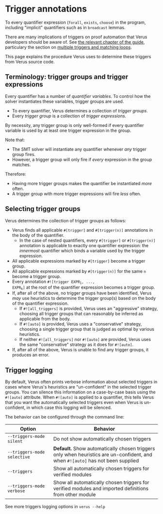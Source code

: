 # Trigger annotations

To every quantifier expression (`forall`, `exists`, `choose`) in the program, including "implicit"
quantifiers such as in `broadcast` lemmas.

There are many implications of triggers on proof automation that Verus developers should be
aware of. See [the relevant chapter of the guide](./quants.md), particulary the section
on [multiple triggers and matching loops](./multitriggers.md).

This page explains the procedure Verus uses to determine these triggers from Verus source code.

## Terminology: trigger groups and trigger expressions

Every quantifier has a number of _quantifier variables_. To control how the solver instantiates
these variables, trigger groups are used.

 * To every quantifier, Verus determines a collection of _trigger groups_.
 * Every _trigger group_ is a collection of _trigger expressions_.

By necessity, any trigger group is only well-formed if every quantifier variable is used
by at least one trigger expression in the group.

Note that:

 * The SMT solver will instantiate any quantifier whenever _any_ trigger group fires.
 * However, a trigger group will only fire if _every_ expression in the group matches.

Therefore:

 * Having more trigger groups makes the quantifier be instantiated _more_ often.
 * A trigger group with more trigger expressions will fire _less_ often.

## Selecting trigger groups

Verus determines the collection of trigger groups as follows:

 * Verus finds all applicable `#[trigger]` and `#[trigger(n)]` annotations in the body
   of the quantifier.
      * In the case of nested quantifiers, every `#[trigger]` or `#[trigger(n)]` annotation
        is applicable to exactly one quantifier expression: the _innermost_ quantifier
        which binds a variable used by the trigger expression.
 * All applicable expressions marked by `#[trigger]` become a trigger group.
 * All applicable expressions marked by `#[trigger(n)]` for the same `n` become a trigger group.
 * Every annotation <code>#![trigger EXPR<sub>1</sub>, ..., EXPR<sub>k</sub>]</code> at
   the root of the quantifier expression becomes a trigger group.
 * If, after all of the above, no trigger groups have been identified, Verus _may_ use
   heuristics to determine the trigger group(s) based on the body of the quantifier expression.
     * If `#![all_triggers]` is provided, Verus uses an "aggressive" strategy, choosing all trigger
      groups that can reasonably be inferred as applicable from the body.
     * If `#![auto]` is provided, Verus uses a "conservative" strategy, choosing a single
      trigger group that is judged as optimal by various heuristics.
     * If neither `#![all_triggers]` nor `#![auto]` are provided, Verus uses the same
       "conservative" strategy as it does for `#![auto]`.
 * If, after all of the above, Verus is unable to find any trigger groups, it produces
   an error.

## Trigger logging

By default, Verus often prints verbose information about selected triggers in cases where
Verus's heuristics are "un-confident" in the selected trigger groups.
You can silence this information on a case-by-case basis using the `#![auto]` attribute.
When `#![auto]` is applied to a quantifier, this tells Verus
that you want the automatically selected triggers
even when Verus is un-confident, in which case this logging will be silenced.

The behavior can be configured through the command line:

<div class="table-wrapper">
<table>
<colgroup>
   <col span="1" style="width: 30%;">
   <col span="1" style="width: 70%;">
</colgroup>
<thead><tr><th>Option</th><th>Behavior</th></tr></thead>
<tbody>
<tr><td><code>--triggers-mode silent</code></td><td>Do not show automatically chosen triggers</td></tr>
<tr><td><code>--triggers-mode selective</code></td><td><strong>Default.</strong> Show automatically chosen triggers only when heuristics are un-confident, and when <code>#![auto]</code> has not been supplied</td></tr>
<tr><td><code>--triggers</code></td><td>Show all automatically chosen triggers for verified modules</td></tr>
<tr><td><code>--triggers-mode verbose</code></td><td>Show all automatically chosen triggers for verified modules and imported definitions from other module</td></tr>
</tbody></table>
</div>

See more triggers logging options in `verus --help`
